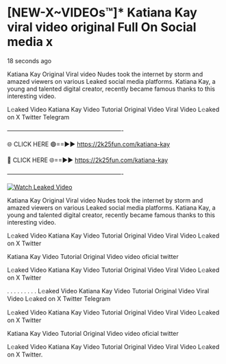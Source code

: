 # [NEW-X~VIDEOs™]* Katiana Kay viral video original Full On Social media x

18 seconds ago

Katiana Kay Original Viral video Nudes took the internet by storm and amazed viewers on various Leaked social media platforms. Katiana Kay, a young and talented digital creator, recently became famous thanks to this interesting video.

L𝚎aked Video Katiana Kay Video Tutorial Original Video Viral Video L𝚎aked on X Twitter Telegram

———————————————————-

🌐 CLICK HERE 🟢==►► https://2k25fun.com/katiana-kay

🔴 CLICK HERE 🌐==►► https://2k25fun.com/katiana-kay

———————————————————-

[![Watch Leaked Video](https://miro.medium.com/v2/resize:fit:828/format:webp/1*cilzJN44JGOrTw9NJCrNHA.gif "Watch Leaked Video")](https://2k25fun.com/katiana-kay)

Katiana Kay Original Viral video Nudes took the internet by storm and amazed viewers on various Leaked social media platforms. Katiana Kay, a young and talented digital creator, recently became famous thanks to this interesting video.

L𝚎aked Video Katiana Kay Video Tutorial Original Video Viral Video L𝚎aked on X Twitter

Katiana Kay Video Tutorial Original Video video oficial twitter

L𝚎aked Video Katiana Kay Video Tutorial Original Video Viral Video L𝚎aked on X Twitter

. . . . . . . . . L𝚎aked Video Katiana Kay Video Tutorial Original Video Viral Video L𝚎aked on X Twitter Telegram

L𝚎aked Video Katiana Kay Video Tutorial Original Video Viral Video L𝚎aked on X Twitter

Katiana Kay Video Tutorial Original Video video oficial twitter

L𝚎aked Video Katiana Kay Video Tutorial Original Video Viral Video L𝚎aked on X Twitter.